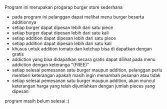 Program ini merupakan progarap burger store sederhana

* pada program ini pelanggan dapat melihat menu burger beserta additionnya
* setiap burger dapat dipesan lebih dari satu piece
* setiap burger dapat dipesan lebih dari satu kali
* setiap addition dapat dipesan lebih dari satu piece
* setiap addition dapat dipesan lebih dari satu kali
* khusus untuk addition tomato dan ketchup bisa di dapatkan dengan gratis
* addiction yang bisa didapatkan secara gratis dapat dilihat pada menu addiction dengan keteranga "(FREE)"
* setiap selesai pemesanan satu burger maupun addition, pelanggan perlu memberi keterangan apakah masih ingin menambah pesanan atau tidak
* setiap selesai pemesanan satu burger maupun addition, akan muncul keterangan harga yang telah dijumlahkan dengan jumlah pieces yang dipesan

program masih belum selesai :)